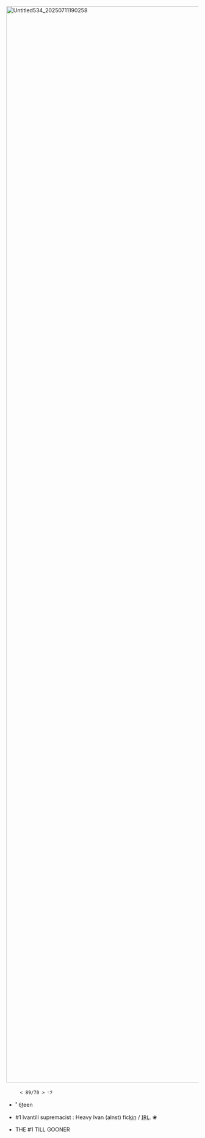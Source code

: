 <img width="2697" height="2821" alt="Untitled534_20250711190258" src="https://github.com/user-attachments/assets/288573ef-81a6-4c35-9f22-db7cecc5c716" />





         < 89/70 > 𓏲𑁘 

 - ˚ 6̲teen  



 - #1 Ivantill supremacist : Heavy Ivan (alnst) fick̲i̲n̲ / I̲R̲L̲. ❀ 
 - THE #1 TILL GOONER
